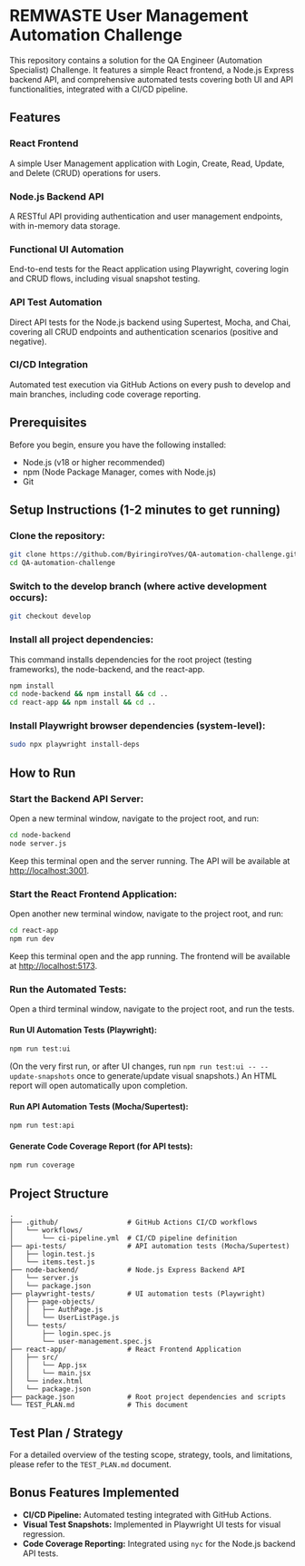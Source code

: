 # REMWASTE User Management Automation Challenge

This repository contains a solution for the QA Engineer (Automation Specialist) Challenge. It features a simple React frontend, a Node.js Express backend API, and comprehensive automated tests covering both UI and API functionalities, integrated with a CI/CD pipeline.

## Features

### React Frontend

A simple User Management application with Login, Create, Read, Update, and Delete (CRUD) operations for users.

### Node.js Backend API

A RESTful API providing authentication and user management endpoints, with in-memory data storage.

### Functional UI Automation

End-to-end tests for the React application using Playwright, covering login and CRUD flows, including visual snapshot testing.

### API Test Automation

Direct API tests for the Node.js backend using Supertest, Mocha, and Chai, covering all CRUD endpoints and authentication scenarios (positive and negative).

### CI/CD Integration

Automated test execution via GitHub Actions on every push to develop and main branches, including code coverage reporting.

## Prerequisites

Before you begin, ensure you have the following installed:

- Node.js (v18 or higher recommended)
- npm (Node Package Manager, comes with Node.js)
- Git

## Setup Instructions (1-2 minutes to get running)

### Clone the repository:

```bash
git clone https://github.com/ByiringiroYves/QA-automation-challenge.git
cd QA-automation-challenge
```

### Switch to the develop branch (where active development occurs):

```bash
git checkout develop
```

### Install all project dependencies:

This command installs dependencies for the root project (testing frameworks), the node-backend, and the react-app.

```bash
npm install
cd node-backend && npm install && cd ..
cd react-app && npm install && cd ..
```

### Install Playwright browser dependencies (system-level):

```bash
sudo npx playwright install-deps
```

## How to Run

### Start the Backend API Server:

Open a new terminal window, navigate to the project root, and run:

```bash
cd node-backend
node server.js
```

Keep this terminal open and the server running. The API will be available at [http://localhost:3001](http://localhost:3001).

### Start the React Frontend Application:

Open another new terminal window, navigate to the project root, and run:

```bash
cd react-app
npm run dev
```

Keep this terminal open and the app running. The frontend will be available at [http://localhost:5173](http://localhost:5173).

### Run the Automated Tests:

Open a third terminal window, navigate to the project root, and run the tests.

#### Run UI Automation Tests (Playwright):

```bash
npm run test:ui
```

(On the very first run, or after UI changes, run `npm run test:ui -- --update-snapshots` once to generate/update visual snapshots.) An HTML report will open automatically upon completion.

#### Run API Automation Tests (Mocha/Supertest):

```bash
npm run test:api
```

#### Generate Code Coverage Report (for API tests):

```bash
npm run coverage
```

## Project Structure

```
.
├── .github/                 # GitHub Actions CI/CD workflows
│   └── workflows/
│       └── ci-pipeline.yml  # CI/CD pipeline definition
├── api-tests/               # API automation tests (Mocha/Supertest)
│   ├── login.test.js
│   └── items.test.js
├── node-backend/            # Node.js Express Backend API
│   └── server.js
│   └── package.json
├── playwright-tests/        # UI automation tests (Playwright)
│   ├── page-objects/
│   │   ├── AuthPage.js
│   │   └── UserListPage.js
│   └── tests/
│       ├── login.spec.js
│       └── user-management.spec.js
├── react-app/               # React Frontend Application
│   ├── src/
│   │   └── App.jsx
│   │   └── main.jsx
│   └── index.html
│   └── package.json
├── package.json             # Root project dependencies and scripts
└── TEST_PLAN.md             # This document
```

## Test Plan / Strategy

For a detailed overview of the testing scope, strategy, tools, and limitations, please refer to the `TEST_PLAN.md` document.

## Bonus Features Implemented

- **CI/CD Pipeline:** Automated testing integrated with GitHub Actions.
- **Visual Test Snapshots:** Implemented in Playwright UI tests for visual regression.
- **Code Coverage Reporting:** Integrated using `nyc` for the Node.js backend API tests.

